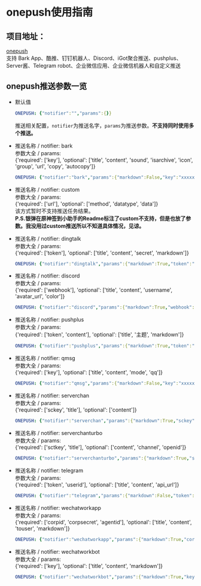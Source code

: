 # onepush使用指南  

## 项目地址：  
[onepush](https://github.com/y1ndan/onepush)  
支持 Bark App、酷推、钉钉机器人、Discord、iGot聚合推送、pushplus、Server酱、Telegram robot、企业微信应用、企业微信机器人和自定义推送  

## onepush推送参数一览  
- 默认值  
  ```yaml
  ONEPUSH: {"notifier":"","params":{}}
  ```
  推送相关配置，`notifier`为推送名字，`params`为推送参数。**不支持同时使用多个推送。**  

- 推送名称 / notifier: bark  
  参数大全 / params:  
  {'required': ['key'], 'optional': ['title', 'content', 'sound', 'isarchive', 'icon', 'group', 'url', 'copy', 'autocopy']}  
  ```yaml  
  ONEPUSH: {"notifier":"bark","params":{"markdown":False,"key":"xxxxxx"}}  
  ```
  
- 推送名称 / notifier: custom  
  参数大全 / params:  
  {'required': ['url'], 'optional': ['method', 'datatype', 'data']}  
  该方式暂时不支持推送任务结果。  
  **P.S.银弹在原神签到小助手的Readme标注了custom不支持，但是也放了参数。我没用过custom推送所以不知道具体情况，见谅。**  
  
- 推送名称 / notifier: dingtalk  
  参数大全 / params:  
  {'required': ['token'], 'optional': ['title', 'content', 'secret', 'markdown']}  
  ```yaml  
  ONEPUSH: {"notifier":"dingtalk","params":{"markdown":True,"token":"xxxxxx"}}  
  ```  
  
- 推送名称 / notifier: discord  
  参数大全 / params:  
  {'required': ['webhook'], 'optional': ['title', 'content', 'username', 'avatar_url', 'color']}  
  ```yaml  
  ONEPUSH: {"notifier":"discord","params":{"markdown":True,"webhook":"https://discord.com/api/webhooks/xxxxxx"}}  
  ```  
  
- 推送名称 / notifier: pushplus  
  参数大全 / params:  
  {'required': ['token', 'content'], 'optional': ['title', '‎主题‎', 'markdown']}  
  ```yaml  
  ONEPUSH: {"notifier":"pushplus","params":{"markdown":True,"token":"xxxxxx"}}  
  ```  
  
- 推送名称 / notifier: qmsg  
  参数大全 / params:  
  {'required': ['key'], 'optional': ['title', 'content', 'mode', 'qq']}  
  ```yaml  
  ONEPUSH: {"notifier":"qmsg","params":{"markdown":False,"key":"xxxxxx"}}  
  ```  
  
- 推送名称 / notifier: serverchan  
  参数大全 / params:  
  {'required': ['sckey', 'title'], 'optional': ['content']}  
  ```yaml  
  ONEPUSH: {"notifier":"serverchan","params":{"markdown":True,"sckey":"xxxxxx"}}  
  ```  
  
- 推送名称 / notifier: serverchanturbo  
  参数大全 / params:  
  {'required': ['sctkey', 'title'], 'optional': ['content', 'channel', 'openid']}  
  ```yaml  
  ONEPUSH: {"notifier":"serverchanturbo","params":{"markdown":True,"sctkey":"xxxxxx"}}  
  ```  
  
- 推送名称 / notifier: telegram  
  参数大全 / params:  
  {'required': ['token', 'userid'], 'optional': ['title', 'content', 'api_url']}  
  ```yaml  
  ONEPUSH: {"notifier":"telegram","params":{"markdown":False,"token":"xxxxxx","userid":"xxxxxx"}}  
  ```  
  
- 推送名称 / notifier: wechatworkapp  
  参数大全 / params:  
  {'required': ['corpid', 'corpsecret', 'agentid'], 'optional': ['title', 'content', 'touser', 'markdown']}  
  ```yaml  
  ONEPUSH: {"notifier":"wechatworkapp","params":{"markdown":True,"corpid":"xxxxxx","corpsecret":"xxxxxx","agentid":"xxxxxx"}}  
  ```  
  
- 推送名称 / notifier: wechatworkbot  
  参数大全 / params:  
  {'required': ['key'], 'optional': ['title', 'content', 'markdown']}  
  ```yaml  
  ONEPUSH: {"notifier":"wechatworkbot","params":{"markdown":True,"key":"xxxxxx"}}  
  ```  
